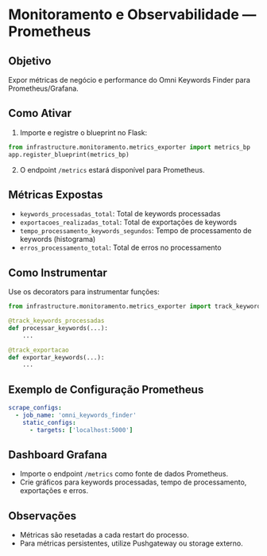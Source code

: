 # Monitoramento e Observabilidade — Prometheus

## Objetivo
Expor métricas de negócio e performance do Omni Keywords Finder para Prometheus/Grafana.

## Como Ativar
1. Importe e registre o blueprint no Flask:
```python
from infrastructure.monitoramento.metrics_exporter import metrics_bp
app.register_blueprint(metrics_bp)
```
2. O endpoint `/metrics` estará disponível para Prometheus.

## Métricas Expostas
- `keywords_processadas_total`: Total de keywords processadas
- `exportacoes_realizadas_total`: Total de exportações de keywords
- `tempo_processamento_keywords_segundos`: Tempo de processamento de keywords (histograma)
- `erros_processamento_total`: Total de erros no processamento

## Como Instrumentar
Use os decorators para instrumentar funções:
```python
from infrastructure.monitoramento.metrics_exporter import track_keywords_processadas, track_exportacao

@track_keywords_processadas
def processar_keywords(...):
    ...

@track_exportacao
def exportar_keywords(...):
    ...
```

## Exemplo de Configuração Prometheus
```yaml
scrape_configs:
  - job_name: 'omni_keywords_finder'
    static_configs:
      - targets: ['localhost:5000']
```

## Dashboard Grafana
- Importe o endpoint `/metrics` como fonte de dados Prometheus.
- Crie gráficos para keywords processadas, tempo de processamento, exportações e erros.

## Observações
- Métricas são resetadas a cada restart do processo.
- Para métricas persistentes, utilize Pushgateway ou storage externo. 